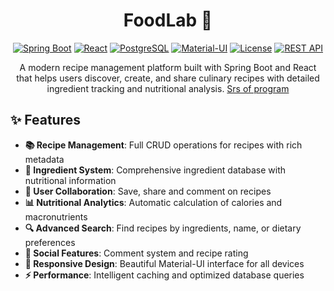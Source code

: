 <div align="center">

# FoodLab 🍳

[![Spring Boot](https://img.shields.io/badge/Spring%20Boot-3.x-brightgreen.svg)](https://spring.io/projects/spring-boot)
[![React](https://img.shields.io/badge/React-18.x-blue.svg)](https://reactjs.org/)
[![PostgreSQL](https://img.shields.io/badge/PostgreSQL-15%2B-blue.svg)](https://www.postgresql.org/)
[![Material-UI](https://img.shields.io/badge/Material--UI-5.x-007FFF.svg)](https://mui.com/)
[![License](https://img.shields.io/badge/License-MIT-yellow.svg)](https://opensource.org/licenses/MIT)
[![REST API](https://img.shields.io/badge/API-RESTful-orange.svg)](https://restfulapi.net/)

A modern recipe management platform built with Spring Boot and React that helps users discover, create, and share culinary recipes with detailed ingredient tracking and nutritional analysis.
[Srs of program](/docs/requirements/SRS.md)
</div>

## ✨ Features

- **📚 Recipe Management**: Full CRUD operations for recipes with rich metadata
- **🥗 Ingredient System**: Comprehensive ingredient database with nutritional information
- **👥 User Collaboration**: Save, share and comment on recipes
- **📊 Nutritional Analytics**: Automatic calculation of calories and macronutrients
- **🔍 Advanced Search**: Find recipes by ingredients, name, or dietary preferences
- **💬 Social Features**: Comment system and recipe rating
- **📱 Responsive Design**: Beautiful Material-UI interface for all devices
- **⚡ Performance**: Intelligent caching and optimized database queries
